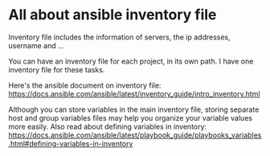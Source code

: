 # All about ansible inventory file

Inventory file includes the information of servers, the ip addresses, username and ...

You can have an inventory file for each project, in its own path. 
I have one inventory file for these tasks.

Here's the ansible document on inventory file: https://docs.ansible.com/ansible/latest/inventory_guide/intro_inventory.html

Although you can store variables in the main inventory file, storing separate host and group variables files may help you organize your variable values more easily.
Also read about defining variables in inventory: https://docs.ansible.com/ansible/latest/playbook_guide/playbooks_variables.html#defining-variables-in-inventory
